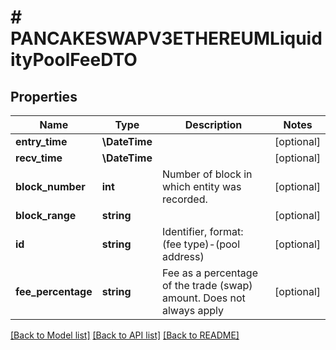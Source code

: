 # # PANCAKESWAPV3ETHEREUMLiquidityPoolFeeDTO

## Properties

Name | Type | Description | Notes
------------ | ------------- | ------------- | -------------
**entry_time** | **\DateTime** |  | [optional]
**recv_time** | **\DateTime** |  | [optional]
**block_number** | **int** | Number of block in which entity was recorded. | [optional]
**block_range** | **string** |  | [optional]
**id** | **string** | Identifier, format: (fee type)-(pool address) | [optional]
**fee_percentage** | **string** | Fee as a percentage of the trade (swap) amount. Does not always apply | [optional]

[[Back to Model list]](../../README.md#models) [[Back to API list]](../../README.md#endpoints) [[Back to README]](../../README.md)
